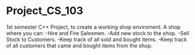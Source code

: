 # Project_CS_103

1st semester C++ Project, to create a working shop enviroment.
A shop where you can:
-Hire and Fire Salesmen.
-Add new stock to the shop.
-Sell Stock to Customers.
-Keep track of all sold and bought items.
-Keep track of all customers that came and bought items from the shop.

